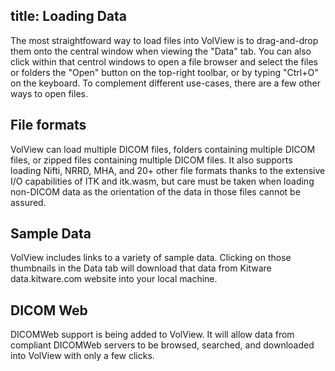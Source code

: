 title: Loading Data
----

The most straightfoward way to load files into VolView is to drag-and-drop them onto the central window when viewing the "Data" tab.   You can also click within that centrol windows to open a file browser and select the files or folders the "Open" button on the top-right toolbar, or by typing "Ctrl+O" on the keyboard. To complement different use-cases, there are a few other ways to open files.

## File formats

VolView can load multiple DICOM files, folders containing multiple DICOM files, or zipped files containing multiple DICOM files.   It also supports loading Nifti, NRRD, MHA, and 20+ other file formats thanks to the extensive I/O capabilities of ITK and itk.wasm, but care must be taken when loading non-DICOM data as the orientation of the data in those files cannot be assured.

## Sample Data

VolView includes links to a variety of sample data.  Clicking on those thumbnails in the Data tab will download that data from Kitware data.kitware.com website into your local machine.

## DICOM Web

DICOMWeb support is being added to VolView.  It will allow data from compliant DICOMWeb servers to be browsed, searched, and downloaded into VolView with only a few clicks.
